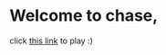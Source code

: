 # **Welcome** to chase,
click [this link](https://roadkillcat.github.io/chase/chase.html) to play :)
